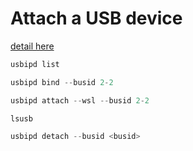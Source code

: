 # Attach a USB device 

[detail here](https://learn.microsoft.com/en-us/windows/wsl/connect-usb)

```PowerShell
usbipd list
```
```PowerShell
usbipd bind --busid 2-2
```
```PowerShell
usbipd attach --wsl --busid 2-2
```
```WSL
lsusb
```
```PowerShell
usbipd detach --busid <busid>
```
